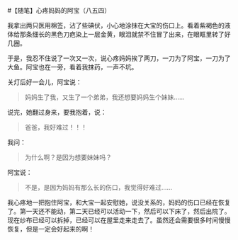 #【随笔】心疼妈妈的阿宝（八五四）

我拿出两只医用棉签，沾了些碘伏，小心地涂抹在大宝的伤口上。看着紫褐色的液体给那条细长的黑色刀疤染上一层金黄，眼泪就禁不住冒了出来，在眼眶里转了好几圈。

于是，我忍不住说了一次又一次，说心疼妈妈挨了两刀，一刀为了阿宝，一刀为了大鱼。阿宝也在一旁，看着我抹药，一声不坑。

关灯后好一会儿，阿宝说：

> 妈妈生了我，又生了一个弟弟，我还想要妈妈生个妹妹……

说完，她翻过身来，要我抱着，说：

> 爸爸，我好难过！！！

我问：

> 为什么啊？是因为想要妹妹吗？

阿宝说：

> 不是，是因为妈妈有那么长的伤口，我觉得好难过……

我心疼地一把抱住阿宝，和大宝一起安慰她，说没关系的，妈妈的伤口已经在恢复了。第一天还不能动，第二天已经可以活动一下，然后可以下床了，然后出院了。现在纱布已经可以拆掉，已经可以在屋里走来走去了。虽然还会需要很多时间慢慢恢复，但是一定会好起来的啊！